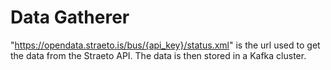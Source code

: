 # Data Gatherer

"https://opendata.straeto.is/bus/{api_key}/status.xml" is the url used to get the data from the Straeto API. The data is then stored in a Kafka cluster.
